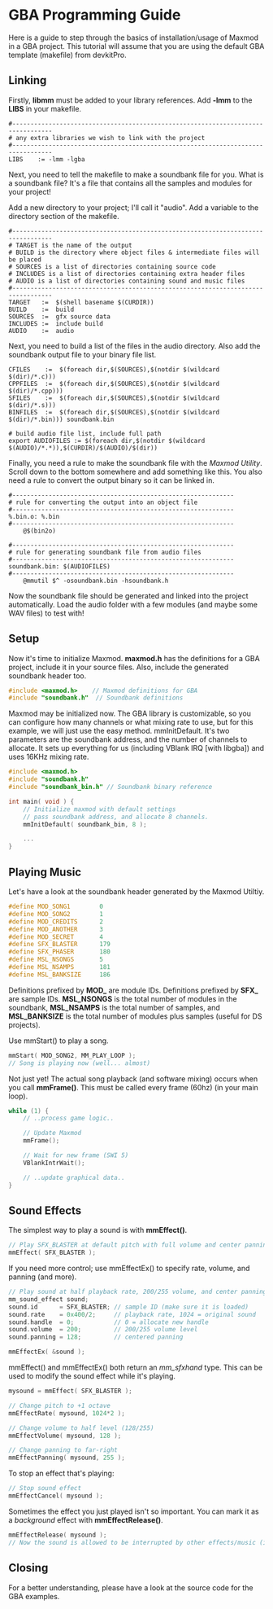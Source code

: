 # GBA Programming Guide

Here is a guide to step through the basics of installation/usage of Maxmod in a
GBA project. This tutorial will assume that you are using the default GBA
template (makefile) from devkitPro.

## Linking

Firstly, **libmm** must be added to your library references. Add **-lmm** to the
**LIBS** in your makefile.

```make
#---------------------------------------------------------------------------------
# any extra libraries we wish to link with the project
#---------------------------------------------------------------------------------
LIBS    := -lmm -lgba
```

Next, you need to tell the makefile to make a soundbank file for you. What is a
soundbank file? It's a file that contains all the samples and modules for your
project!

Add a new directory to your project; I'll call it "audio". Add a variable to the
directory section of the makefile.

```make
#---------------------------------------------------------------------------------
# TARGET is the name of the output
# BUILD is the directory where object files & intermediate files will be placed
# SOURCES is a list of directories containing source code
# INCLUDES is a list of directories containing extra header files
# AUDIO is a list of directories containing sound and music files
#---------------------------------------------------------------------------------
TARGET   :=  $(shell basename $(CURDIR))
BUILD    :=  build
SOURCES  :=  gfx source data
INCLUDES :=  include build
AUDIO    :=  audio
```

Next, you need to build a list of the files in the audio directory. Also add the
soundbank output file to your binary file list.

```make
CFILES    :=  $(foreach dir,$(SOURCES),$(notdir $(wildcard $(dir)/*.c)))
CPPFILES  :=  $(foreach dir,$(SOURCES),$(notdir $(wildcard $(dir)/*.cpp)))
SFILES    :=  $(foreach dir,$(SOURCES),$(notdir $(wildcard $(dir)/*.s)))
BINFILES  :=  $(foreach dir,$(SOURCES),$(notdir $(wildcard $(dir)/*.bin))) soundbank.bin

# build audio file list, include full path
export AUDIOFILES := $(foreach dir,$(notdir $(wildcard $(AUDIO)/*.*)),$(CURDIR)/$(AUDIO)/$(dir))
```

Finally, you need a rule to make the soundbank file with the *Maxmod Utility*.
Scroll down to the bottom somewhere and add something like this. You also need a
rule to convert the output binary so it can be linked in.

```make
#-------------------------------------------------------------
# rule for converting the output into an object file
#-------------------------------------------------------------
%.bin.o: %.bin
#-------------------------------------------------------------
	@$(bin2o)

#-------------------------------------------------------------
# rule for generating soundbank file from audio files
#-------------------------------------------------------------
soundbank.bin: $(AUDIOFILES)
#-------------------------------------------------------------
	@mmutil $^ -osoundbank.bin -hsoundbank.h
```

Now the soundbank file should be generated and linked into the project
automatically. Load the audio folder with a few modules (and maybe some WAV
files) to test with!

## Setup

Now it's time to initialize Maxmod. **maxmod.h** has the definitions for a GBA
project, include it in your source files. Also, include the generated soundbank
header too.

```c
#include <maxmod.h>    // Maxmod definitions for GBA
#include "soundbank.h"  // Soundbank definitions
```

Maxmod may be initialized now. The GBA library is customizable, so you can
configure how many channels or what mixing rate to use, but for this example, we
will just use the easy method. mmInitDefault. It's two parameters are the
soundbank address, and the number of channels to allocate. It sets up everything
for us (including VBlank IRQ [with libgba]) and uses 16KHz mixing rate.

```c
#include <maxmod.h>
#include "soundbank.h"
#include "soundbank_bin.h" // Soundbank binary reference

int main( void ) {
    // Initialize maxmod with default settings
    // pass soundbank address, and allocate 8 channels.
    mmInitDefault( soundbank_bin, 8 );

    ...
}
```

## Playing Music

Let's have a look at the soundbank header generated by the Maxmod Utiltiy.

```c
#define MOD_SONG1        0
#define MOD_SONG2        1
#define MOD_CREDITS      2
#define MOD_ANOTHER      3
#define MOD_SECRET       4
#define SFX_BLASTER      179
#define SFX_PHASER       180
#define MSL_NSONGS       5
#define MSL_NSAMPS       181
#define MSL_BANKSIZE     186
```

Definitions prefixed by **MOD_** are module IDs. Definitions prefixed by
**SFX_** are sample IDs. **MSL_NSONGS** is the total number of modules in the
soundbank, **MSL_NSAMPS** is the total number of samples, and **MSL_BANKSIZE**
is the total number of modules plus samples (useful for DS projects).

Use mmStart() to play a song.

```c
mmStart( MOD_SONG2, MM_PLAY_LOOP );
// Song is playing now (well... almost)
```

Not just yet! The actual song playback (and software mixing) occurs when you
call **mmFrame()**. This must be called every frame (60hz) (in your main loop).

```c
while (1) {
    // ..process game logic..

    // Update Maxmod
    mmFrame();

    // Wait for new frame (SWI 5)
    VBlankIntrWait();

    // ..update graphical data..
}
```

## Sound Effects

The simplest way to play a sound is with **mmEffect()**.

```c
// Play SFX_BLASTER at default pitch with full volume and center panning
mmEffect( SFX_BLASTER );
```

If you need more control; use mmEffectEx() to specify rate, volume, and panning (and more).

```c
// Play sound at half playback rate, 200/255 volume, and center panning
mm_sound_effect sound;
sound.id      = SFX_BLASTER; // sample ID (make sure it is loaded)
sound.rate    = 0x400/2;     // playback rate, 1024 = original sound
sound.handle  = 0;           // 0 = allocate new handle
sound.volume  = 200;         // 200/255 volume level
sound.panning = 128;         // centered panning

mmEffectEx( &sound );
```

mmEffect() and mmEffectEx() both return an *mm_sfxhand* type. This can be used
to modify the sound effect while it's playing.

```c
mysound = mmEffect( SFX_BLASTER );

// Change pitch to +1 octave
mmEffectRate( mysound, 1024*2 );

// Change volume to half level (128/255)
mmEffectVolume( mysound, 128 );

// Change panning to far-right
mmEffectPanning( mysound, 255 );
```

To stop an effect that's playing:

```c
// Stop sound effect
mmEffectCancel( mysound );
```

Sometimes the effect you just played isn't so important. You can mark it as a
*background* effect with **mmEffectRelease()**.

```c
mmEffectRelease( mysound );
// Now the sound is allowed to be interrupted by other effects/music (if the need arises)
```

## Closing

For a better understanding, please have a look at the source code for the GBA
examples.
